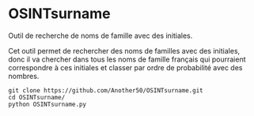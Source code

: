# OSINTsurname
Outil de recherche de noms de famille avec des initiales.

Cet outil permet de rechercher des noms de familles avec des initiales, donc il va chercher dans tous les noms de famille français qui pourraient correspondre à ces initiales et classer par ordre de probabilité avec des nombres.

```
git clone https://github.com/Another50/OSINTsurname.git
cd OSINTsurname/
python OSINTsurname.py
```

